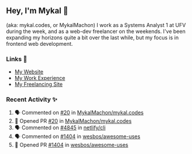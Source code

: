 ## Hey, I'm Mykal 👋 
(aka: mykal.codes, or MykalMachon) I work as a Systems Analyst 1 at UFV during the week, and as a web-dev freelancer on the weekends. I've been expanding my horizons quite a bit over the last while, but my focus is in frontend web development.  

### Links 🚀

- [My Website](https://mykal.codes)
- [My Work Experience](https://timeline.mykal.codes)
- [My Freelancing Site](https://tinybox.dev)

### Recent Activity ✨

<!--START_SECTION:activity-->
1. 🗣 Commented on [#20](https://github.com/MykalMachon/mykal.codes/issues/20) in [MykalMachon/mykal.codes](https://github.com/MykalMachon/mykal.codes)
2. 💪 Opened PR [#20](https://github.com/MykalMachon/mykal.codes/pull/20) in [MykalMachon/mykal.codes](https://github.com/MykalMachon/mykal.codes)
3. 🗣 Commented on [#4845](https://github.com/netlify/cli/issues/4845) in [netlify/cli](https://github.com/netlify/cli)
4. 🗣 Commented on [#1404](https://github.com/wesbos/awesome-uses/issues/1404) in [wesbos/awesome-uses](https://github.com/wesbos/awesome-uses)
5. 💪 Opened PR [#1404](https://github.com/wesbos/awesome-uses/pull/1404) in [wesbos/awesome-uses](https://github.com/wesbos/awesome-uses)
<!--END_SECTION:activity-->
